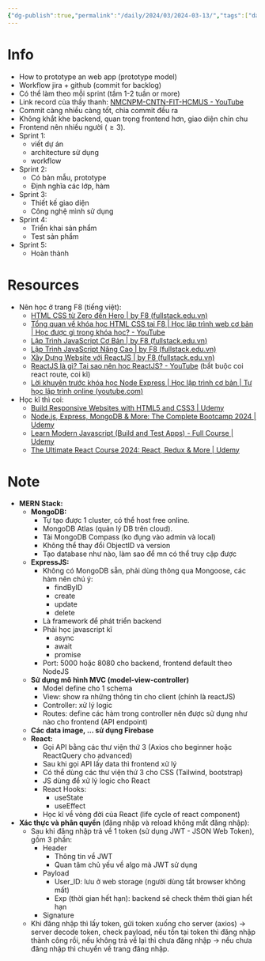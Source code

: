 ```yaml
---
{"dg-publish":true,"permalink":"/daily/2024/03/2024-03-13/","tags":["daily"],"created":"2024-03-13T12:56:28.865+07:00","updated":"2024-03-13T22:05:45.538+07:00"}
---
```


# Info
- How to prototype an web app (prototype model)
- Workflow jira + github (commit for backlog)
- Có thể làm theo mỗi sprint (tầm 1-2 tuần or more)
- Link record của thầy thanh: [NMCNPM-CNTN-FIT-HCMUS - YouTube](https://www.youtube.com/playlist?list=PL3Bp9JDvkArZTRS3xxnCmqYLJIk_dzAdD)
- Commit càng nhiều càng tốt, chia commit đều ra
- Không khắt khe backend, quan trọng frontend hơn, giao diện chỉn chu
- Frontend nên nhiều người ($\geq 3$).
- Sprint 1:
	- viết dự án
	- architecture sử dụng
	- workflow
- Sprint 2:
	- Có bản mẫu, prototype
	- Định nghĩa các lớp, hàm
- Sprint 3:
	- Thiết kế giao diện
	- Công nghệ mình sử dụng
- Sprint 4:
	- Triển khai sản phẩm
	- Test sản phẩm
- Sprint 5:
	- Hoàn thành
# Resources
- Nên học ở trang F8 (tiếng việt):
	- [HTML CSS từ Zero đến Hero | by F8 (fullstack.edu.vn)](https://fullstack.edu.vn/courses/html-css)
	- [Tổng quan về khóa học HTML CSS tại F8 | Học lập trình web cơ bản | Học được gì trong khóa học? - YouTube](https://www.youtube.com/watch?v=R6plN3FvzFY&list=PL_-VfJajZj0U9nEXa4qyfB4U5ZIYCMPlz)
	- [Lập Trình JavaScript Cơ Bản | by F8 (fullstack.edu.vn)](https://fullstack.edu.vn/courses/javascript-co-ban)
	- [Lập Trình JavaScript Nâng Cao | by F8 (fullstack.edu.vn)](https://fullstack.edu.vn/courses/javascript-nang-cao)
	- [Xây Dựng Website với ReactJS | by F8 (fullstack.edu.vn)](https://fullstack.edu.vn/courses/reactjs)
	- [ReactJS là gì? Tại sao nên học ReactJS? - YouTube](https://www.youtube.com/watch?v=x0fSBAgBrOQ&list=PL_-VfJajZj0UXjlKfBwFX73usByw3Ph9Q) (bắt buộc coi react route, coi kĩ)
	- [Lời khuyên trước khóa học Node Express | Học lập trình cơ bản | Tự học lập trình online (youtube.com)](https://www.youtube.com/watch?v=z2f7RHgvddc&list=PL_-VfJajZj0VatBpaXkEHK_UPHL7dW6I3)
- Học kĩ thì coi:
	- [Build Responsive Websites with HTML5 and CSS3 | Udemy](https://www.udemy.com/course/design-and-develop-a-killer-website-with-html5-and-css3/)
	- [Node.js, Express, MongoDB & More: The Complete Bootcamp 2024 | Udemy](https://www.udemy.com/course/nodejs-express-mongodb-bootcamp/)
	- [Learn Modern Javascript (Build and Test Apps) - Full Course | Udemy](https://www.udemy.com/course/the-complete-javascript-course/)
	- [The Ultimate React Course 2024: React, Redux & More | Udemy](https://www.udemy.com/course/the-ultimate-react-course/?couponCode=ST15MT31224)
# Note
- **MERN Stack:**
	- **MongoDB:** 
		- Tự tạo được 1 cluster, có thể host free online. 
		- MongoDB Atlas (quản lý DB trên cloud).
		- Tải MongoDB Compass (ko đụng vào admin và local)
		- Không thể thay đổi ObjectID và version
		- Tạo database như nào, làm sao để mn có thể truy cập được
	- **ExpressJS:**
		- Không có MongoDB sẵn, phải dùng thông qua Mongoose, các hàm nên chú ý:
			- findByID
			- create
			- update
			- delete
		- Là framework để phát triển backend
		- Phải học javascript kĩ
			- async
			- await
			- promise
		- Port: 5000 hoặc 8080 cho backend, frontend default theo NodeJS
	- **Sử dụng mô hình MVC (model-view-controller)**
		- Model define cho 1 schema
		- View: show ra những thông tin cho client (chính là reactJS)
		- Controller: xử lý logic
		- Routes: define các hàm trong controller nên được sử dụng như nào cho frontend (API endpoint)
	- **Các data image, ... sử dụng Firebase**
	- **React:**
		- Gọi API bằng các thư viện thứ 3 (Axios cho beginner hoặc ReactQuery cho advanced)
		- Sau khi gọi API lấy data thì frontend xử lý
		- Có thể dùng các thư viện thứ 3 cho CSS (Tailwind, bootstrap)
		- JS dùng để xử lý logic cho React
		- React Hooks:
			- useState
			- useEffect
		- Học kĩ về vòng đời của React (life cycle of react component)
- **Xác thực và phân quyền** (đăng nhập và reload không mất đăng nhập):
	- Sau khi đăng nhập trả về 1 token (sử dụng JWT - JSON Web Token), gồm 3 phần:
		- Header 
			- Thông tin về JWT
			- Quan tâm chủ yếu về algo mà JWT sử dụng
		- Payload
			- User_ID: lưu ở web storage (người dùng tắt browser không mất)
			- Exp (thời gian hết hạn): backend sẽ check thêm thời gian hết hạn
		- Signature
	- Khi đăng nhập thì lấy token, gửi token xuống cho server (axios) -> server decode token, check payload, nếu tồn tại token thì đăng nhập thành công rồi, nếu không trả về lại thì chưa đăng nhập -> nếu chưa đăng nhập thì chuyển về trang đăng nhập.